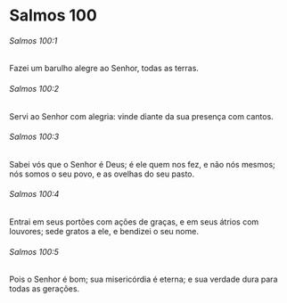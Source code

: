 # Salmos 100

###### Salmos 100:1

Fazei um barulho alegre ao Senhor, todas as terras.

###### Salmos 100:2

Servi ao Senhor com alegria: vinde diante da sua presença com cantos.

###### Salmos 100:3

Sabei vós que o Senhor é Deus; é ele quem nos fez, e não nós mesmos; nós somos o seu povo, e as ovelhas do seu pasto.

###### Salmos 100:4

Entrai em seus portões com ações de graças, e em seus átrios com louvores; sede gratos a ele, e bendizei o seu nome.

###### Salmos 100:5

Pois o Senhor é bom; sua misericórdia é eterna; e sua verdade dura para todas as gerações.

